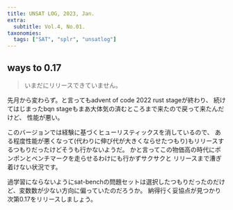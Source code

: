 ```yaml
---
title: UNSAT LOG, 2023, Jan.
extra:
  subtitle: Vol.4, No.01.
taxonomies:
  tags: ["SAT", "splr", "unsatlog"]
---
```

## ways to 0.17

> いまだにリリースできていません。

先月から変わらず。と言ってもadvent of code 2022 rust stageが終わり、
続けてはじまったbqn stageもまあ大体気の済むところまで来たので戻って来たんだけど、
性能が悪い。

このバージョンでは経験に基づくヒューリスティックスを消しているので、
ある程度性能が悪くなって(代わりに伸び代が大きくならせたつもり)もリリースするつもりだったけどそうも行かないようだ。
かと言ってこの物価高の時代にポンポンとベンチマークを走らせるわけにも行かずサクサクと
リリースまで漕ぎ着けない状況です。

過学習にならないようにsat-benchの問題セットは選択したつもりだったのだけど、変数数が少ない方向に偏っていたのだろうか。
納得行く妥協点が見つかり次第0.17をリリースしましょう。